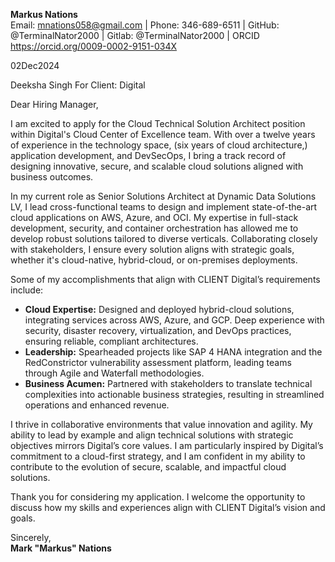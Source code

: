 **Markus Nations**  
Email: mnations058@gmail.com | Phone: 346-689-6511 | GitHub: @TerminalNator2000 | Gitlab: @TerminalNator2000 | ORCID https://orcid.org/0009-0002-9151-034X

02Dec2024  

Deeksha Singh
 For Client: Digital  
 

Dear Hiring Manager,  

I am excited to apply for the Cloud Technical Solution Architect position within Digital's Cloud Center of Excellence team. With over a twelve years of experience in the technology space, (six years of cloud architecture,) application development, and DevSecOps, I bring a track record of designing innovative, secure, and scalable cloud solutions aligned with business outcomes.  

In my current role as Senior Solutions Architect at Dynamic Data Solutions LV, I lead cross-functional teams to design and implement state-of-the-art cloud applications on AWS, Azure, and OCI. My expertise in full-stack development, security, and container orchestration has allowed me to develop robust solutions tailored to diverse verticals. Collaborating closely with stakeholders, I ensure every solution aligns with strategic goals, whether it's cloud-native, hybrid-cloud, or on-premises deployments.  

Some of my accomplishments that align with CLIENT Digital’s requirements include:  

- **Cloud Expertise:** Designed and deployed hybrid-cloud solutions, integrating services across AWS, Azure, and GCP. Deep experience with security, disaster recovery, virtualization, and DevOps practices, ensuring reliable, compliant architectures.  
- **Leadership:** Spearheaded projects like SAP 4 HANA integration and the RedConstrictor vulnerability assessment platform, leading teams through Agile and Waterfall methodologies.  
- **Business Acumen:** Partnered with stakeholders to translate technical complexities into actionable business strategies, resulting in streamlined operations and enhanced revenue.  

I thrive in collaborative environments that value innovation and agility. My ability to lead by example and align technical solutions with strategic objectives mirrors Digital’s core values. I am particularly inspired by Digital’s commitment to a cloud-first strategy, and I am confident in my ability to contribute to the evolution of secure, scalable, and impactful cloud solutions.  

Thank you for considering my application. I welcome the opportunity to discuss how my skills and experiences align with CLIENT Digital’s vision and goals.  

Sincerely,  
**Mark "Markus" Nations**
